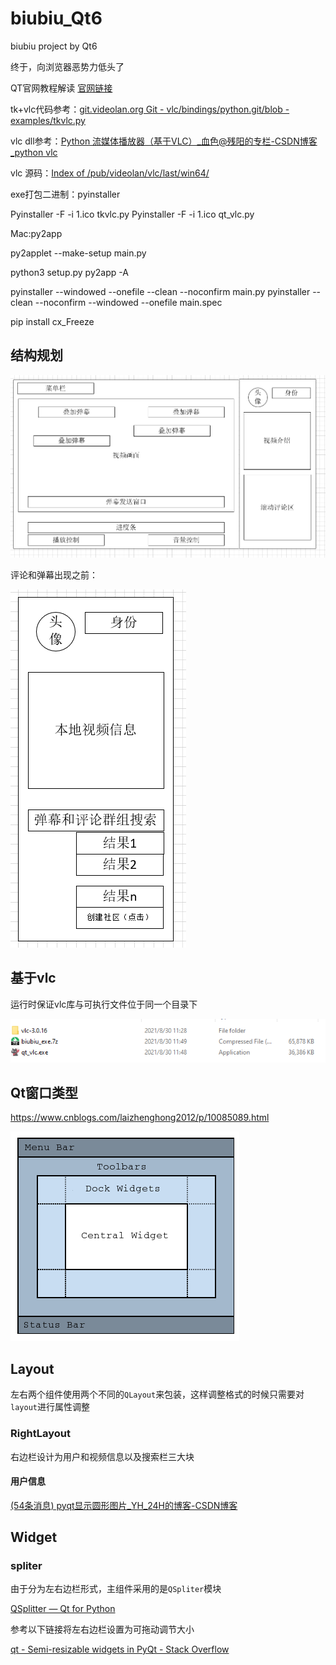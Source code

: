 # biubiu_Qt6
biubiu project by Qt6

终于，向浏览器恶势力低头了

QT官网教程解读 [官网链接](https://doc.qt.io/qtforpython-6/tutorials/index.html#before-you-start)

tk+vlc代码参考：[git.videolan.org Git - vlc/bindings/python.git/blob - examples/tkvlc.py](https://git.videolan.org/?p=vlc/bindings/python.git;a=blob;f=examples/tkvlc.py;h=9984138afa37132ad1279e55d66eb7b705e21b98;hb=HEAD)

vlc dll参考：[Python 流媒体播放器（基于VLC）_血色@残阳的专栏-CSDN博客_python vlc](https://blog.csdn.net/yingshukun/article/details/89527561)

vlc 源码：[Index of /pub/videolan/vlc/last/win64/](http://download.videolan.org/pub/videolan/vlc/last/win64/)

exe打包二进制：pyinstaller

Pyinstaller -F -i 1.ico tkvlc.py
Pyinstaller -F -i 1.ico qt_vlc.py


Mac:py2app

py2applet --make-setup main.py

python3 setup.py py2app -A


pyinstaller --windowed --onefile --clean --noconfirm main.py
pyinstaller --clean --noconfirm --windowed --onefile main.spec

pip install cx_Freeze

## 结构规划

![image-20210830131306464](README.assets/image-20210830131306464.png)

评论和弹幕出现之前：

![image-20210830132434263](README.assets/image-20210830132434263.png)

## 基于vlc

运行时保证vlc库与可执行文件位于同一个目录下

![image-20210830130140110](README.assets/image-20210830130140110.png)

## Qt窗口类型
https://www.cnblogs.com/laizhenghong2012/p/10085089.html

![image-20210830121834596](README.assets/image-20210830121834596.png)



## Layout

左右两个组件使用两个不同的`QLayout`来包装，这样调整格式的时候只需要对`layout`进行属性调整

### RightLayout

右边栏设计为用户和视频信息以及搜索栏三大块

#### 用户信息

[(54条消息) pyqt显示圆形图片_YH_24H的博客-CSDN博客](https://blog.csdn.net/YH_24H/article/details/107919748)





## Widget

### spliter

由于分为左右边栏形式，主组件采用的是`QSpliter`模块

[QSplitter — Qt for Python](https://doc.qt.io/qtforpython/PySide6/QtWidgets/QSplitter.html)

参考以下链接将左右边栏设置为可拖动调节大小

[qt - Semi-resizable widgets in PyQt - Stack Overflow](https://stackoverflow.com/questions/32891789/semi-resizable-widgets-in-pyqt)

